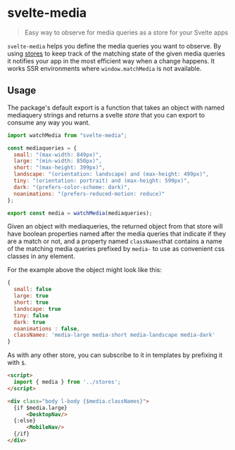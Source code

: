 # svelte-media

> Easy way to observe for media queries as a store for your Svelte apps

`svelte-media` helps you define the media queries you want to observe. By using [stores](https://svelte.dev/docs#svelte_store) to keep track of the matching state of the given media queries it notifies your app in the most efficient way when a change happens. It works SSR environments where `window.matchMedia` is not available.

## Usage

The package's default export is a function that takes an object with named mediaquery strings and returns a svelte _store_ that you can export to
consume any way you want.

```js
import watchMedia from "svelte-media";

const mediaqueries = {
  small: "(max-width: 849px)",
  large: "(min-width: 850px)",
  short: "(max-height: 399px)",
  landscape: "(orientation: landscape) and (max-height: 499px)",
  tiny: "(orientation: portrait) and (max-height: 599px)",
  dark: "(prefers-color-scheme: dark)",
  noanimations: "(prefers-reduced-motion: reduce)"
};

export const media = watchMedia(mediaqueries);
```

Given an object with mediaqueries, the returned object from that store will have boolean properties named
after the media queries that indicate if they are a match or not, and a property named `classNames`that
contains a name of the matching media queries prefixed by `media-` to use as convenient css classes in any element.

For the example above the object might look like this:

```js
{
  small: false
  large: true
  short: true
  landscape: true
  tiny: false
  dark: true
  noanimations : false,
  classNames: 'media-large media-short media-landscape media-dark'
}
```

As with any other store, you can subscribe to it in templates by prefixing it with `$`.

```html
<script>
  import { media } from '../stores';
</script>

<div class="body l-body {$media.classNames}">
  {if $media.large}
	  <DesktopNav/>
  {:else}
	  <MobileNav/>
  {/if}
</div>
```

